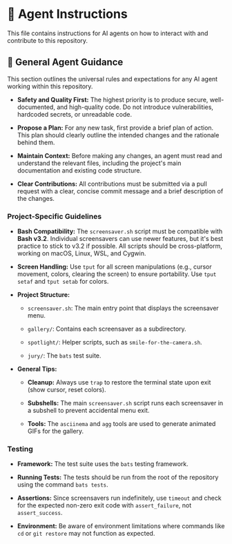 # 🤖 Agent Instructions

This file contains instructions for AI agents on how to interact with and contribute to this repository.

## 📜 General Agent Guidance

This section outlines the universal rules and expectations for any AI agent working within this repository.

* **Safety and Quality First:** The highest priority is to produce secure, well-documented, and high-quality code. Do not introduce vulnerabilities, hardcoded secrets, or unreadable code.

* **Propose a Plan:** For any new task, first provide a brief plan of action. This plan should clearly outline the intended changes and the rationale behind them.

* **Maintain Context:** Before making any changes, an agent must read and understand the relevant files, including the project's main documentation and existing code structure.

* **Clear Contributions:** All contributions must be submitted via a pull request with a clear, concise commit message and a brief description of the changes.

### Project-Specific Guidelines

* **Bash Compatibility:** The `screensaver.sh` script must be compatible with **Bash v3.2**. Individual screensavers can use newer features, but it's best practice to stick to v3.2 if possible. All scripts should be cross-platform, working on macOS, Linux, WSL, and Cygwin.

* **Screen Handling:** Use `tput` for all screen manipulations (e.g., cursor movement, colors, clearing the screen) to ensure portability. Use `tput setaf` and `tput setab` for colors.

* **Project Structure:**

  * `screensaver.sh`: The main entry point that displays the screensaver menu.

  * `gallery/`: Contains each screensaver as a subdirectory.

  * `spotlight/`: Helper scripts, such as `smile-for-the-camera.sh`.

  * `jury/`: The `bats` test suite.

* **General Tips:**

  * **Cleanup:** Always use `trap` to restore the terminal state upon exit (show cursor, reset colors).

  * **Subshells:** The main `screensaver.sh` script runs each screensaver in a subshell to prevent accidental menu exit.

  * **Tools:** The `asciinema` and `agg` tools are used to generate animated GIFs for the gallery.

### Testing

* **Framework:** The test suite uses the `bats` testing framework.

* **Running Tests:** The tests should be run from the root of the repository using the command `bats tests`.

* **Assertions:** Since screensavers run indefinitely, use `timeout` and check for the expected non-zero exit code with `assert_failure`, not `assert_success`.

* **Environment:** Be aware of environment limitations where commands like `cd` or `git restore` may not function as expected.
 
 
 
